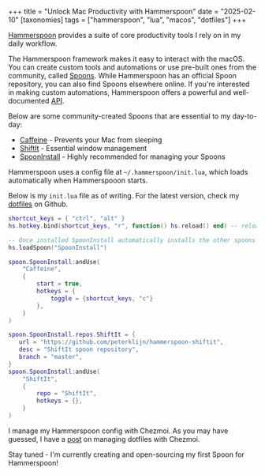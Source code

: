 +++
title = "Unlock Mac Productivity with Hammerspoon"
date = "2025-02-10"
[taxonomies]
  tags = ["hammerspoon", "lua", "macos", "dotfiles"]
+++

[Hammerspoon](https://www.hammerspoon.org/) provides a suite of core productivity tools I rely on in my daily workflow.

The Hammerspoon framework makes it easy to interact with the macOS. You can create custom tools and automations or use pre-built ones from the community, called [Spoons](https://www.hammerspoon.org/Spoons/). While Hammerspoon has an official Spoon repository, you can also find Spoons elsewhere online. If you're interested in making custom automations, Hammerspoon offers a powerful and well-documented [API](https://www.hammerspoon.org/docs/).

Below are some community-created Spoons that are essential to my day-to-day:

* [Caffeine](https://www.hammerspoon.org/Spoons/Caffeine.html) - Prevents your Mac from sleeping
* [ShiftIt](https://github.com/peterklijn/hammerspoon-shiftit) - Essential window management
* [SpoonInstall](https://www.hammerspoon.org/Spoons/SpoonInstall.html) - Highly recommended for managing your Spoons

Hammerspoon uses a config file at `~/.hammerspoon/init.lua`, which loads automatically when Hammerspooon starts.

Below is my `init.lua` file as of writing. For the latest version, check my [dotfiles](https://github.com/gavinest/dotfiles) on Github.

```lua
shortcut_keys = { "ctrl", "alt" }
hs.hotkey.bind(shortcut_keys, "r", function() hs.reload() end) -- reload config shortcut

-- Once installed SpoonInstall automatically installs the other spoons below
hs.loadSpoon("SpoonInstall")

spoon.SpoonInstall:andUse(
    "Caffeine",
    {
        start = true,
        hotkeys = {
            toggle = {shortcut_keys, "c"}
        },
    }
)

spoon.SpoonInstall.repos.ShiftIt = {
   url = "https://github.com/peterklijn/hammerspoon-shiftit",
   desc = "ShiftIt spoon repository",
   branch = "master",
}
spoon.SpoonInstall:andUse(
    "ShiftIt",
    {
        repo = "ShiftIt",
        hotkeys = {},
    }
)
```

I manage my Hammerspoon config with Chezmoi. As you may have guessed, I have a [post](@/posts/easy-dotfiles-with-chezmoi.md) on managing dotfiles with Chezmoi.

Stay tuned - I'm currently creating and open-sourcing my first Spoon for Hammerspoon!
